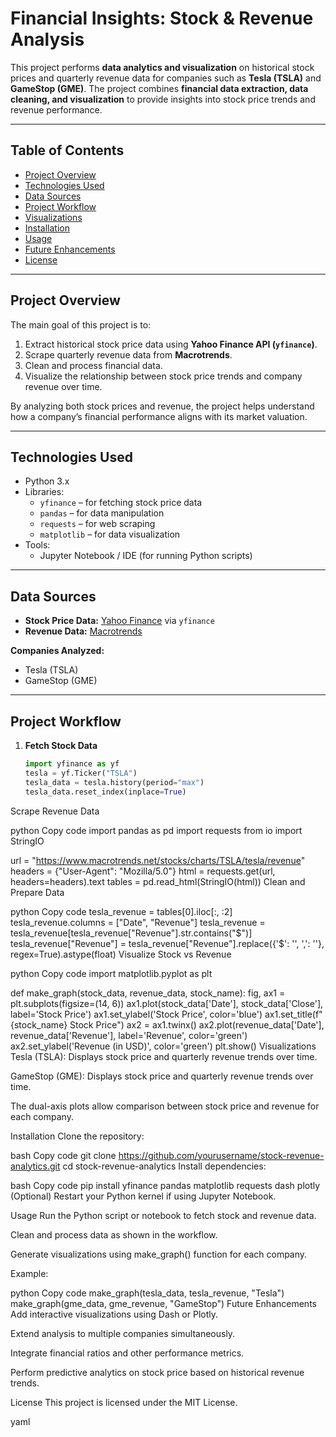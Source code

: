 # Financial Insights: Stock & Revenue Analysis


This project performs **data analytics and visualization** on historical stock prices and quarterly revenue data for companies such as **Tesla (TSLA)** and **GameStop (GME)**. The project combines **financial data extraction, data cleaning, and visualization** to provide insights into stock price trends and revenue performance.

---

## Table of Contents

- [Project Overview](#project-overview)  
- [Technologies Used](#technologies-used)  
- [Data Sources](#data-sources)  
- [Project Workflow](#project-workflow)  
- [Visualizations](#visualizations)  
- [Installation](#installation)  
- [Usage](#usage)  
- [Future Enhancements](#future-enhancements)  
- [License](#license)  

---

## Project Overview

The main goal of this project is to:

1. Extract historical stock price data using **Yahoo Finance API (`yfinance`)**.  
2. Scrape quarterly revenue data from **Macrotrends**.  
3. Clean and process financial data.  
4. Visualize the relationship between stock price trends and company revenue over time.  

By analyzing both stock prices and revenue, the project helps understand how a company’s financial performance aligns with its market valuation.

---

## Technologies Used

- Python 3.x  
- Libraries: 
  - `yfinance` – for fetching stock price data  
  - `pandas` – for data manipulation  
  - `requests` – for web scraping  
  - `matplotlib` – for data visualization  
- Tools:
  - Jupyter Notebook / IDE (for running Python scripts)

---

## Data Sources

- **Stock Price Data:** [Yahoo Finance](https://finance.yahoo.com/) via `yfinance`  
- **Revenue Data:** [Macrotrends](https://www.macrotrends.net/)  

**Companies Analyzed:**  
- Tesla (TSLA)  
- GameStop (GME)  

---

## Project Workflow

1. **Fetch Stock Data**
   ```python
   import yfinance as yf
   tesla = yf.Ticker("TSLA")
   tesla_data = tesla.history(period="max")
   tesla_data.reset_index(inplace=True)
Scrape Revenue Data

python
Copy code
import pandas as pd
import requests
from io import StringIO

url = "https://www.macrotrends.net/stocks/charts/TSLA/tesla/revenue"
headers = {"User-Agent": "Mozilla/5.0"}
html = requests.get(url, headers=headers).text
tables = pd.read_html(StringIO(html))
Clean and Prepare Data

python
Copy code
tesla_revenue = tables[0].iloc[:, :2]
tesla_revenue.columns = ["Date", "Revenue"]
tesla_revenue = tesla_revenue[tesla_revenue["Revenue"].str.contains("\$")]
tesla_revenue["Revenue"] = tesla_revenue["Revenue"].replace({'\$': '', ',': ''}, regex=True).astype(float)
Visualize Stock vs Revenue

python
Copy code
import matplotlib.pyplot as plt

def make_graph(stock_data, revenue_data, stock_name):
    fig, ax1 = plt.subplots(figsize=(14, 6))
    ax1.plot(stock_data['Date'], stock_data['Close'], label='Stock Price')
    ax1.set_ylabel('Stock Price', color='blue')
    ax1.set_title(f"{stock_name} Stock Price")
    ax2 = ax1.twinx()
    ax2.plot(revenue_data['Date'], revenue_data['Revenue'], label='Revenue', color='green')
    ax2.set_ylabel('Revenue (in USD)', color='green')
    plt.show()
Visualizations
Tesla (TSLA): Displays stock price and quarterly revenue trends over time.

GameStop (GME): Displays stock price and quarterly revenue trends over time.

The dual-axis plots allow comparison between stock price and revenue for each company.

Installation
Clone the repository:

bash
Copy code
git clone https://github.com/yourusername/stock-revenue-analytics.git
cd stock-revenue-analytics
Install dependencies:

bash
Copy code
pip install yfinance pandas matplotlib requests dash plotly
(Optional) Restart your Python kernel if using Jupyter Notebook.

Usage
Run the Python script or notebook to fetch stock and revenue data.

Clean and process data as shown in the workflow.

Generate visualizations using make_graph() function for each company.

Example:

python
Copy code
make_graph(tesla_data, tesla_revenue, "Tesla")
make_graph(gme_data, gme_revenue, "GameStop")
Future Enhancements
Add interactive visualizations using Dash or Plotly.

Extend analysis to multiple companies simultaneously.

Integrate financial ratios and other performance metrics.

Perform predictive analytics on stock price based on historical revenue trends.

License
This project is licensed under the MIT License.

yaml

